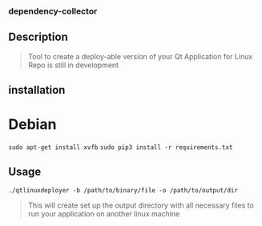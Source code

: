 ### dependency-collector
## Description
> Tool to create a deploy-able version of your Qt Application for Linux
> Repo is still in development

## installation
# Debian
`sudo apt-get install xvfb`
`sudo pip3 install -r requirements.txt`

## Usage
`./qtlinuxdeployer -b /path/to/binary/file -o /path/to/output/dir`
>This will create set up the output directory with all necessary files to run your application on another linux machine
